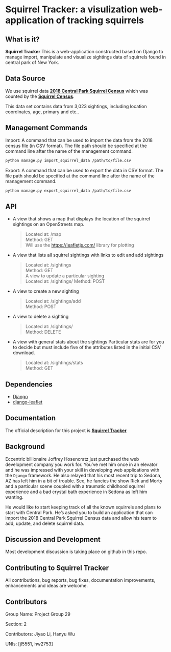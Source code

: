 # Squirrel Tracker: a visulization web-application of tracking squirrels


## What is it?

**Squirrel Tracker** This is a web-application constructed based on Django to manage import, manipulate and visualize sightings data of squirrels found in central park of New York.


## Data Source
We use squirrel data [**2018 Central Park Squirrel Census**](https://data.cityofnewyork.us/Environment/2018-Central-Park-Squirrel-Census-Squirrel-Data/vfnx-vebw) which was counted by the [**Squirrel Census**](https://www.thesquirrelcensus.com/). 

This data set contains data from 3,023 sightings, including location coordinates, age, primary and etc..


## Management Commands
Import: A command that can be used to import the data from the 2018 census file (in CSV format). The file path should be specified at the command line after the name of the management command. 

```sh
python manage.py import_squirrel_data /path/to/file.csv
```

Export: A command that can be used to export the data in CSV format. The file path should be specified at the command line after the name of the management command.

```sh
python manage.py export_squirrel_data /path/to/file.csv
```
## API

- A view that shows a map that displays the location of the squirrel sightings on an OpenStreets map.   
   >Located at: /map   
	Method: GET   
	Will use the https://leafletjs.com/ library for plotting

- A view that lists all squirrel sightings with links to edit and add sightings   
    >Located at: /sightings   
Method: GET   
A view to update a particular sighting   
Located at: /sightings/<unique-squirrel-id>
Method: POST  
 
- A view to create a new sighting   
    >Located at: /sightings/add   
Method: POST   

- A view to delete a sighting    
    >Located at: /sightings/<unique-squirrel-id>   
Method: DELETE   

- A view with general stats about the sightings
Particular stats are for you to decide but must include five of the attributes listed in the initial CSV download.    
    >Located at: /sightings/stats   
Method: GET   



## Dependencies
- [Django](https://www.djangoproject.com)
- [django-leaflet](https://django-leaflet.readthedocs.io/en/latest/)


## Documentation
The official description for this project is [**Squirrel Tracker**](https://docs.google.com/document/d/1SPv3fMDKiemrR86rD-S9ecvI2npz3PljDzwCfxK2x5g/edit)

## Background
Eccentric billionaire Joffrey Hosencratz just purchased the web development company you work for. You’ve met him once in an elevator and he was impressed with your skill in developing web applications with the ``Django`` framework. He also relayed that his most recent trip to Sedona, AZ has left him in a bit of trouble. See, he fancies the show Rick and Morty and a particular scene coupled with a traumatic childhood squirrel experience and a bad crystal bath experience in Sedona as left him wanting. 

He would like to start keeping track of all the known squirrels and plans to start with Central Park. He’s asked you to build an application that can import the 2018 Central Park Squirrel Census data and allow his team to add, update, and delete squirrel data. 



## Discussion and Development
Most development discussion is taking place on github in this repo.

## Contributing to Squirrel Tracker 

All contributions, bug reports, bug fixes, documentation improvements, enhancements and ideas are welcome.


## Contributors

Group Name: Project Group 29

Section: 2

Contributors: Jiyao Li, Hanyu Wu

UNIs: [jl5551, hw2753]